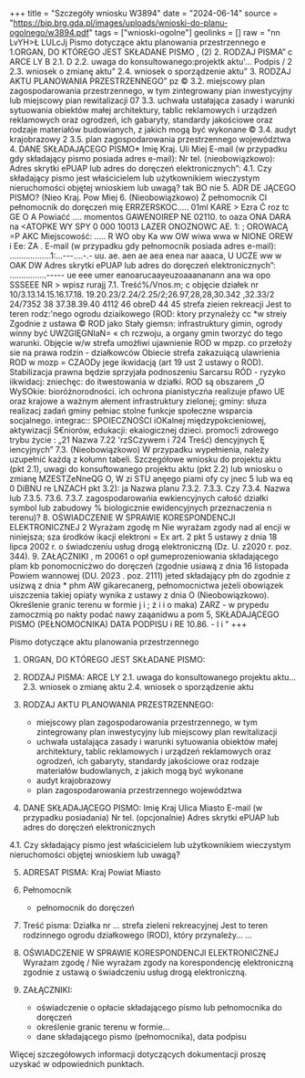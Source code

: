 +++
title = "Szczegóły wniosku W3894"
date = "2024-06-14"
source = "https://bip.brg.gda.pl/images/uploads/wnioski-do-planu-ogolnego/w3894.pdf"
tags = ["wnioski-ogolne"]
geolinks = []
raw = "nn LvYH>Ł LULcJj Pismo dotyczące aktu planowania przestrzennego e 1.ORGAN, DO KTÓREGO JEST SKŁADANE PISMO ,   (2)  2. RODZAJ PISMA” c ARCE LY B 2.1. D 2.2. uwaga do konsultowanego:projektk aktu'... Podpis / 2 2.3. wniosek o zmianę aktu” 2.4. wniosek o sporządzenie aktu” 3. RODZAJ AKTU PLANOWANIA PRZESTRZENNEGO” pz © 3.2. miejscowy plan zagospodarowania przestrzennego, w tym zintegrowany pian inwestycyjny lub miejscowy pian rewitalizacji 07 3.3. uchwała ustałająca zasady i warunki sytuowania obiektów małej architektury, tablic reklamowych i urządzeń reklamowych oraz ogrodzeń, ich gabaryty, standardy jakościowe oraz rodzaje materiałów budowianych, z jakich mogą być wykonane © 3.4. audyt krajobrazowy 2 3.5. plan zagospodarowania przestrzennego województwa 4. DANE SKŁADAJĄCEGO PISMO* Imię Kraj. Uli Miej E-mail (w przypadku gdy składający pismo posiada adres e-mail): Nr tel. (nieobowiązkowo): Adres skrytki ePUAP lub adres do doręczeń elektronicznych”: 4.1. Czy składający pismo jest właścicielem lub użytkownikiem wieczystym nieruchomości objętej wnioskiem lub uwagą? tak BO nie 5. ADR DE JĄCEGO PISMO? (Nieo Kraj. Pow Miej 6. (Nieobowiązkowo) Ż pełnomocnik CI pełnomocnik do doręczeń mię ERRZERSKOC..... 01ml KARE > Ezra Ć roz tc GE O A Powiaćć .... momentos GAWENOIREP NE 02110. to oaza ONA DARA na <ATOPKE WY SPY 0 000 10013 LAZER ONOZNOWC AE. 1: ;  OROWACĄ    =P AKC Miejscowość: ..... R WO oby Ka ww OW wiwa wwa w NIONE OREW i Ee: ZA . E-mail (w przypadku gdy pełnomocnik posiada adres e-mail): ..................1:...---....-.- uu. ae. aen ae aea enea nar aaaca, U UCZE ww w OAK DW Adres skrytki ePUAP lub adres do doręczeń elektronicznych”: ................----- ue eee umer eanoarucaayeuzoaaananann ana wa opo SSSEEE NR > wpisz rurajj 7.1. Treść%/Vnos.m; c objęcie   działek  nr 10/3.13.14.15.16.17.18. 19.20.23/2.24/2.25/2;26.97,28,28,30.342 ,32.33/2 24/7352 38 37.38.39.40 4112 46 obreD 44 45 strefa zieien rekreacji Jest to teren rodz:'nego ogrodu dziaikowego (ROD: ktory przynależy cc *w streiy Zgodnie z ustawa © ROD jako Stały giemsn: infrastruktury gimin, ogrody winny być UWZGIĘGNIaN= « ch rczwoju, a organy gmin tworzyć do tego warunki. Objęcie w/w strefa umożłiwi ujawnienie ROD w mpzp. co przełoży sie na prawa rodzin - działkowców Obiecie strefa zakazuiącą ulawrienia ROD w mozp = CZAODy jege ikwidacją (art 19 ust 2 ustawy o ROD). Stabilizacja prawna będzie sprzyjała podnoszeniu Sarcarsu RÓD - ryzyko iikwidacj: zniechęc: do itwestowania w działki. ROD są obszarem „O WySOkie: bioróżnorodności. ich ochrona pianistyczńa realizuje pfawo UE oraz krajowe a ważnym ałement infrastruktury zielonej; gminy: słuza realizacj zadań gminy pełniac stolne funkcje społeczne wsparcia socjalnego. integrac:: SPOIECZNOŚCI iOKalnej  międzypokcieniowej, aktywizacji S€niorów, edukacji: ekaiogicznej dzieci. promoc!i zdrowego trybu życie : „21 Nazwa 7.22 'rzSCzywem  i 724 Treść) dencyjnych Ę iencyjnych” 7.3. (Nieobowiązkowo) W przypadku wypełnienia, należy uzupełnić każdą z kołumn tabeli. Szczegółowe wniosku do projektu aktu (pkt 2.1), uwagi do konsuftowanego projektu aktu (pkt 2.2) lub wniosku o zmianę MZESTZeNneQG O, W zi STU anęego piami ofy cy jnec 5 lub wa eq 0 DiBNU re LNZACH pkt 3.2): ja Nazwa planu 7.3.2. 7.3.3. Czy  7.3.4. Nazwa lub 7.3.5. 73.6. 7.3.7. zagospodarowańia ewkiencyjnych  całość działki symbol lub zabudowy % biologicznie ewidencyjnych  przeznaczenia n terenu)? 8. OŚWIADCZENIE W SPRAWIE KORESPONDENCJI ELEKTRONICZNEJ 2 Wyrażam zgodę m Nie wyrażam zgody nad al encji w niniejsza; sza środków  ikacji elektroni = Ex art. 2 pkt 5 ustawy z dnia 18 lipca 2002 r. o świadczeniu usług drogą elektroniczną (Dz. U. z2020 r. poz. 344). 9. ZAŁĄCZNIKI , m 20061 o opł gumeprozeniowania składającego plam kb ponomocnicżwo do doręczeń (zgodnie usiawą z dnia 16 listopada Powiem wannowej (DU. 2023 . poz. 2111) jeted składający płn do zgodnie z usizwą z dnia * phm AW gikarecanerg, pełnomocnictwa jeżeli obowiązek uiszczenia takiej opiaty wynika z ustawy z dnia O  (Nieobowiązkowo). Określenie granic terenu w formie j i ; ź i i o maka)  ZARZ - w prypedu zamoczmią po nakty podać nawy zaąanidwu a pom 5, SKŁADAJĄCEGO PISMO (PEŁNOMOCNIKA)  DATA PODPISU i RE 10.86. -  l i "
+++

Pismo dotyczące aktu planowania przestrzennego

1. ORGAN, DO KTÓREGO JEST SKŁADANE PISMO:
2. RODZAJ PISMA: ARCE LY
   2.1. uwaga do konsultowanego projektu aktu...
   2.3. wniosek o zmianę aktu
   2.4. wniosek o sporządzenie aktu

3. RODZAJ AKTU PLANOWANIA PRZESTRZENNEGO:
   - miejscowy plan zagospodarowania przestrzennego, w tym zintegrowany plan inwestycyjny lub miejscowy plan rewitalizacji
   - uchwała ustalająca zasady i warunki sytuowania obiektów małej architektury, tablic reklamowych i urządzeń reklamowych oraz ogrodzeń, ich gabaryty, standardy jakościowe oraz rodzaje materiałów budowlanych, z jakich mogą być wykonane
   - audyt krajobrazowy
   - plan zagospodarowania przestrzennego województwa

4. DANE SKŁADAJĄCEGO PISMO:
   Imię
   Kraj
   Ulica
   Miasto
   E-mail (w przypadku posiadania)
   Nr tel. (opcjonalnie)
   Adres skrytki ePUAP lub adres do doręczeń elektronicznych

4.1. Czy składający pismo jest właścicielem lub użytkownikiem wieczystym nieruchomości objętej wnioskiem lub uwagą?

5. ADRESAT PISMA:
   Kraj
   Powiat
   Miasto

6. Pełnomocnik
   - pełnomocnik do doręczeń

7. Treść pisma:
   Działka nr … strefa zieleni rekreacyjnej Jest to teren rodzinnego ogrodu działkowego (ROD), który przynależy…
   …
   
8. OŚWIADCZENIE W SPRAWIE KORESPONDENCJI ELEKTRONICZNEJ
   Wyrażam zgodę / Nie wyrażam zgody na korespondencję elektroniczną zgodnie z ustawą o świadczeniu usług drogą elektroniczną.

9. ZAŁĄCZNIKI:
   - oświadczenie o opłacie składającego pismo lub pełnomocnika do doręczeń
   - określenie granic terenu w formie…
   - dane składającego pismo (pełnomocnika), data podpisu

Więcej szczegółowych informacji dotyczących dokumentacji proszę uzyskać w odpowiednich punktach.


